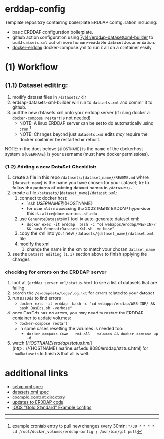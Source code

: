 # erddap-config
Template repository containing boilerplate ERDDAP configuration including:

* basic ERDDAP configuration boilerplate.
* github action configuration using [7yl4r/erddap-datasetsxml-builder](https://github.com/7yl4r/erddap-datasetsxml-builder) to build `datsets.xml` out of more human-readable dataset documentation. 
* [docker-erddap](https://hub.docker.com/r/axiom/docker-erddap/) docker-compose.yml to run it all on a container easily

# (1) Workflow
## (1.1) Dataset editing:
1. modify dataset files in `/datasets/` dir
2. erddap-datasets-xml-builder will run to `datasets.xml` and commit it to github.
3. pull the new datasets.xml onto your erddap server (if using docker a `docker-compose restart` is not needed)
    * NOTE: A linux ERDDAP server can be set to do automatically using `cron`.[^1]
    * NOTE: Changes beyond just `datasets.xml` edits *may* require the docker container be restarted or rebuilt.

NOTE: in the docs below:
      `${HOSTNAME}` is the name of the dockerhost system.
      `${USERNAME}` is your username (must have docker permissions).

### (1.2) Adding a new DataSet Checklist:
1. create a file in this repo `/datasets/{dataset_name}/README.md` where `{dataset_name}` is the name you have chosen for your dataset; try to follow the patterns of existing dataset names in `/datasets/`.
1. create a file `/datasets/{dataset_name}/dataset.xml`:
    1. connect to docker host:
        * `ssh ${USERNAME}@${HOSTNAME}
        * for user `alice` accessing the 2023 IMaRS ERDDAP hypervisor this is : `alice@dune.marine.usf.edu`
    1. use `GenerateDatasetsXml` tool to auto-generate dataset xml:
        * `docker exec -it erddap  bash -c "cd webapps/erddap/WEB-INF/ && bash GenerateDatasetsXml.sh -verbose"`
    1. copy the xml into your new `/datasets/{dataset_name}/dataset.xml` file
    1. modify the xml
        1. change the name in the xml to match your chosen `dataset_name`  
1. see the `Dataset editing (1.1)` section above to finish applying the changes

### checking for errors on the ERDDAP server
1. look at `{erddap_server_url/status.html` to see a list of datasets that are failing
1. search the `/erddapdata/logs/log.txt` for errors related to your dataset
1. run `DasDds` to find errors
    * `docker exec -it erddap  bash -c "cd webapps/erddap/WEB-INF/ && bash DasDds.sh -verbose"`
1. once DasDds has no errors, you may need to restart the ERDDAP container to update volumes:
    * `docker-compose restart`
    * in some cases resetting the volumes is needed too:
        * `docker-compose down --rmi all --volumes && docker-compose up -d`
1. watch [${HOSTNAME}/erddap/status.hml](http://${HOSTNAME}.marine.usf.edu:8080/erddap/status.html) for `LoadDatasets` to finish & that all is well.

# additional links
* [setup.xml spec](https://coastwatch.pfeg.noaa.gov/erddap/download/setup.html#setup.xml)
* [datasets.xml spec](https://coastwatch.pfeg.noaa.gov/erddap/download/setupDatasetsXml.html)
* [example content directory](https://github.com/BobSimons/erddapContent)
* [updates to ERDDAP code](https://coastwatch.pfeg.noaa.gov/erddap/download/changes.html)
* [IOOS "Gold Standard" Example configs](https://github.com/ioos/erddap-gold-standard)

----------------------

[^1]: example crontab entry to pull new changes every 30min: `*/30 * * * * cd /root/docker_volumes/erddap-config ; /usr/bin/git pull`
